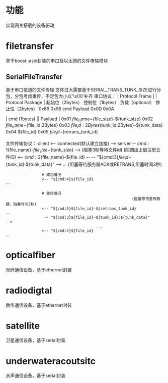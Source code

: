 # 功能
实现网关搭载的设备驱动

# filetransfer
基于boost::asio封装的串口及以太网的文件传输模块

## SerialFileTransfer
基于串口信道的文件传输
文件过大需要基于SERIAL_TRANS_TUNK_SIZE进行分包，分包考虑重传，不足包大小以'\x00'补齐
串口协议：
   |                            Protocol Frame                          |
                    |     Protocol Package        |
    起始位（2bytes） 控制位（1bytes） 负载（optional）    停止位（2bytes）
       0x69 0x96         cmd            Payload         0x0D 0x0A

   | cmd (1bytes) ||           Payload                                  |
         0x01         ${file_name}-${file_size}-${tunk_size}
         0x02         ${file_name}-${file_id:2Bytes}
         0x03         ${file_id:2Bytes}${tunk_id:2Bytes}-${tunk_data}
         0x04         ${file_id}
         0x05         ${file_id}-${retrans_tunk_id}

文件传输协议： client <--          connected(默认建立连接)                            --> server
                     --  ${cmd:1}${file_name}-${file_size}-${tunk_size}             -->
                    (阻塞3秒等待文件id)
                                                                    (回调由上层注册文件ID)
                    <--  ${cmd:2}${file_name}-${file_id}                            --
                     -- "${cmd:3}${file_id}-${tunk_id}:${tunk_data}"                -->
                                            ...
                    (阻塞等待服务器ACK或RETRANS,阻塞时间3秒)

                    # 成功情况
                    <-- "${cmd:4}${file_id}                                         --

                    # 重传情况
                                                            (阻塞等待重传数据，阻塞时间3秒)
                    <-- "${cmd:5}${file_id}-${retrans_tunk_id}                      --
                     -- "${cmd:3}${file_id}-${tunk_id}:${tunk_data}"                -->
                                            ...
                    <-- "${cmd:4}${file_id}                                         --

# opticalfiber
光纤通信设备，基于ethernet封装

# radiodigtal
数传通信设备，基于ethernet封装

# satellite
卫星通信设备，基于serial封装

# underwateracoutsitc
水声通信设备，基于serial封装